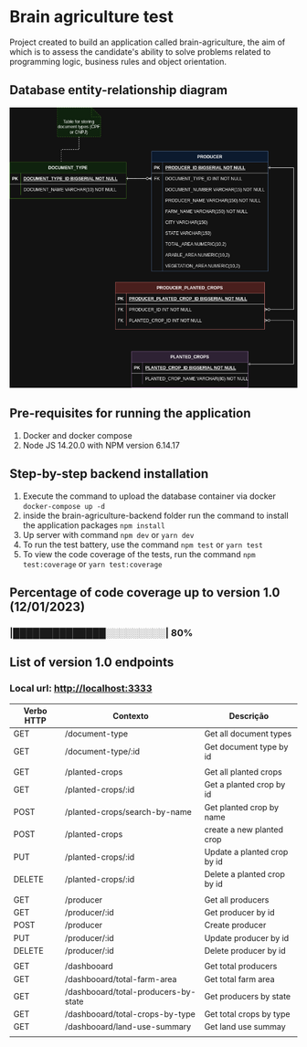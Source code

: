 # Brain agriculture test

Project created to build an application called brain-agriculture, the aim of which is to assess the candidate's ability to solve problems related to programming logic, business rules and object orientation.

## Database entity-relationship diagram

![ER diagram](ER_DIAGRAM.png)

## Pre-requisites for running the application

1. Docker and docker compose
2. Node JS 14.20.0 with NPM version 6.14.17

## Step-by-step backend installation

1. Execute the command to upload the database container via docker ```docker-compose up -d```
2. inside the brain-agriculture-backend folder run the command to install the application packages ```npm install```
3. Up server with command ```npm dev``` or ```yarn dev```
4. To run the test battery, use the command ```npm test``` or ```yarn test```
5. To view the code coverage of the tests, run the command ```npm test:coverage``` or ```yarn test:coverage```

## Percentage of code coverage up to version 1.0 (12/01/2023)

### |██████████████░░░░░░░░░| 80%

## List of version 1.0 endpoints

### Local url: <http://localhost:3333>

| Verbo HTTP | Contexto              | Descrição                                      |
|------------|-----------------------|------------------------------------------------|
| GET        | /document-type        | Get all document types                         |
| GET        | /document-type/:id    | Get document type by id                        |
|            |                       |                                                |
| GET        | /planted-crops        | Get all planted crops                          |
| GET        | /planted-crops/:id    | Get a planted crop by id                       |
| POST       | /planted-crops/search-by-name | Get planted crop by name               |
| POST       | /planted-crops        | create a new planted crop                      |
| PUT        | /planted-crops/:id    | Update a planted crop by id                    |
| DELETE     | /planted-crops/:id    | Delete a planted crop by id                    |
|            |                       |                                                |
| GET        | /producer             | Get all producers                              |
| GET        | /producer/:id         | Get producer by id                             |
| POST       | /producer             | Create producer                                |
| PUT        | /producer/:id         | Update producer by id                          |
| DELETE     | /producer/:id         | Delete producer by id                          |
|            |                       |                                                |
| GET        | /dashbooard           | Get total producers                            |
| GET        | /dashbooard/total-farm-area | Get total farm area                      |
| GET        | /dashbooard/total-producers-by-state           | Get producers by state                         |
| GET        | /dashbooard/total-crops-by-type | Get total crops by type              |
| GET        | /dashbooard/land-use-summary | Get land use summay                     |
|            |                       |                                                |
